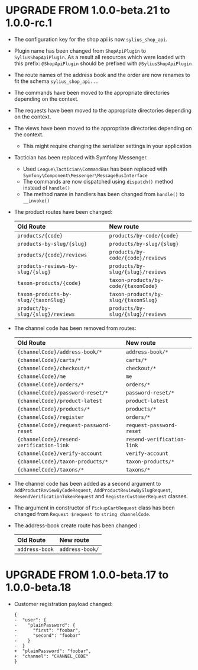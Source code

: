 # UPGRADE FROM 1.0.0-beta.21 to 1.0.0-rc.1

* The configuration key for the shop api is now `sylius_shop_api`.
* Plugin name has been changed from `ShopApiPlugin` to `SyliusShopApiPlugin`. As a result all resources which were loaded with this prefix: `@ShopApiPlugin` should be prefixed with `@SyliusShopApiPlugin`
* The route names of the address book and the order are now renames to fit the schema `sylius_shop_api...`
* The commands have been moved to the appropriate directories depending on the context.
* The requests have been moved to the appropriate directories depending on the context.
* The views have been moved to the appropriate directories depending on the context.
    * This might require changing the serializer settings in your application
* Tactician has been replaced with Symfony Messenger.
    * Used `League\Tactician\CommandBus` has been replaced with `Symfony\Component\Messenger\MessageBusInterface`
    * The commands are now dispatched using `dispatch()` method instead of `handle()`
    * The method name in handlers has been changed from `handle()` to `__invoke()`

* The product routes have been changed:

    | Old Route                             | New route                              |
    |:--------------------------------------|:---------------------------------------|
    | `products/{code}`                     | `products/by-code/{code}`              |
    | `products-by-slug/{slug}`             | `products/by-slug/{slug}`              |
    | `products/{code}/reviews`             | `products/by-code/{code}/reviews`      |
    | `products-reviews-by-slug/{slug}`     | `products/by-slug/{slug}/reviews`      |
    | `taxon-products/{code}`               | `taxon-products/by-code/{taxonCode}`   |
    | `taxon-products-by-slug/{taxonSlug}`  | `taxon-products/by-slug/{taxonSlug}`   |
    | `product/by-slug/{slug}/reviews`      | `products/by-slug/{slug}/reviews`      |

* The channel code has been removed from routes:

    | Old Route                                | New route                           |
    |:-----------------------------------------|:------------------------------------|
    | `{channelCode}/address-book/*`           | `address-book/*`                    |
    | `{channelCode}/carts/*`                  | `carts/*`                           |
    | `{channelCode}/checkout/*`               | `checkout/*`                        |
    | `{channelCode}/me`                       | `me`                                |
    | `{channelCode}/orders/*`                 | `orders/*`                          |
    | `{channelCode}/password-reset/*`         | `password-reset/*`                  |
    | `{channelCode}/product-latest`           | `product-latest`                    |
    | `{channelCode}/products/*`               | `products/*`                        |
    | `{channelCode}/register`                 | `orders/*`                          |
    | `{channelCode}/request-password-reset`   | `request-password-reset`            |
    | `{channelCode}/resend-verification-link` | `resend-verification-link`          |
    | `{channelCode}/verify-account`           | `verify-account`                    |
    | `{channelCode}/taxon-products/*`         | `taxon-products/*`                  |
    | `{channelCode}/taxons/*`                 | `taxons/*`                          |

* The channel code has been added as a second argument to `AddProductReviewByCodeRequest`, 
`AddProductReviewBySlugRequest`, `ResendVerificationTokenRequest` and `RegisterCustomerRequest` classes.

* The argument in constructor of `PickupCartRequest` class has been changed from `Request $request `to `string channelCode`.

* The address-book create route has been changed :

    | Old Route                             | New route                              |
    |:--------------------------------------|:---------------------------------------|
    | `address-book`                        | `address-book/`                        |

# UPGRADE FROM 1.0.0-beta.17 to 1.0.0-beta.18

* Customer registration payload changed:

    ```diff,json
    {
    -  "user": {
    -    "plainPassword": {
    -      "first": "foobar",
    -      "second": "foobar"
    -    }
    -  }
    +  "plainPassword": "foobar",
    +  "channel": "CHANNEL_CODE"
    }
    ```

